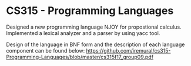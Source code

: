 # CS315 - Programming Languages
 
 Designed a new programming language NJOY for propostional calculus. 
 Implemented a lexical analyzer and a parser by using yacc tool.
 
 Design of the language in BNF form and the description of each language component can be found below: 
 https://github.com/iremural/cs315-Programming-Languages/blob/master/cs315f17_group09.pdf
